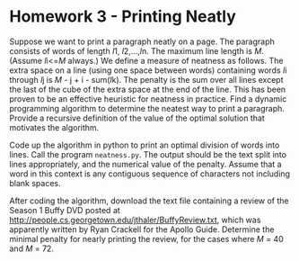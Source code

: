 # Homework 3 - Printing Neatly

Suppose we want to print a paragraph neatly on a page. The paragraph consists of words of length *l*1, *l*2,...,*l*n. The maximum line length is *M*. (Assume *l*i<=*M* always.) We define a measure of neatness as follows. The extra space on a line (using one space between words) containing words *l*i through *l*j is *M* - j + i - sum(*l*k). The penalty is the sum over all lines except the last of the cube of the extra space at the end of the line. This has been proven to be an effective heuristic for neatness in practice. Find a dynamic programming algorithm to determine the neatest way to print a paragraph. Provide a recursive definition of the value of the optimal solution that motivates the algorithm.

Code up the algorithm in python to print an optimal division of words into lines. Call the program `neatness.py`. The output should be the text split into lines appropriately, and the numerical value of the penalty. Assume that a word in this context is any contiguous sequence of characters not including blank spaces.

After coding the algorithm, download the text file containing a review of the Season 1 Buffy DVD posted at http://people.cs.georgetown.edu/jthaler/BuffyReview.txt, which was apparently written by Ryan Crackell for the Apollo Guide. Determine the minimal penalty for nearly printing the review, for the cases where *M* = 40 and *M* = 72.
